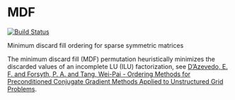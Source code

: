 # MDF

[![Build Status](https://github.com/6uil13/MDF.jl/actions/workflows/CI.yml/badge.svg?branch=main)](https://github.com/6uil13/MDF.jl/actions/workflows/CI.yml?query=branch%3Amain)

Minimum discard fill ordering for sparse symmetric matrices

The minimum discard fill (MDF) permutation heuristically minimizes the discarded values of an incomplete LU (ILU) factorization, see [D’Azevedo, E. F. and Forsyth, P. A. and Tang, Wei-Pai - Ordering Methods for Preconditioned Conjugate Gradient Methods Applied to Unstructured Grid Problems](https://doi.org/10.1137/0613057).
